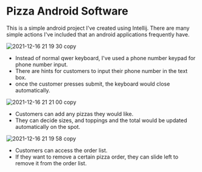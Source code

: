 # Pizza Android Software
This is a simple android project I've created using Intellij.
There are many simple actions I've included that an android applications frequently have.

![2021-12-16 21 19 30 copy](https://user-images.githubusercontent.com/73158697/146494965-84fa7b63-6798-45d3-974f-f81e2e552e4d.gif)
- Instead of normal qwer keyboard, I've used a phone number keypad for phone number input.
- There are hints for customers to input their phone number in the text box.
- once the customer presses submit, the keyboard would close automatically.

![2021-12-16 21 21 00 copy](https://user-images.githubusercontent.com/73158697/146495281-84c8fc1e-3231-4118-aa2f-a8d95db114b9.gif)
- Customers can add any pizzas they would like.
- They can decide sizes, and toppings and the total would be updated automatically on the spot.

![2021-12-16 21 19 58 copy](https://user-images.githubusercontent.com/73158697/146495294-5160d99a-18a7-4689-9ef6-ea4aa1f12b59.gif)
- Customers can access the order list.
- If they want to remove a certain pizza order, they can slide left to remove it from the order list.
